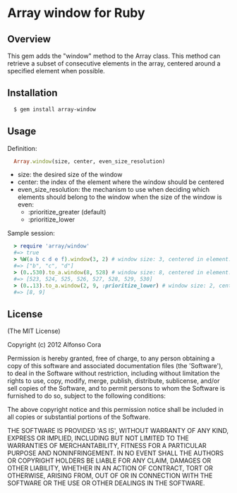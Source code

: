 Array window for Ruby
=====================

Overview
--------

This gem adds the "window" method to the Array class. This method can retrieve a subset of consecutive elements in the array, centered around a specified element when possible.

Installation
------------

```bash
  $ gem install array-window
```

Usage
-----

Definition:

```ruby
  Array.window(size, center, even_size_resolution)
```

- size: the desired size of the window
- center: the index of the element where the window should be centered
- even_size_resolution: the mechanism to use when deciding which elements should belong to the window when the size of the window is even:
  - :prioritize_greater (default)
  - :prioritize_lower

Sample session:

```ruby
  > require 'array/window'
  #=> true
  > %W(a b c d e f).window(3, 2) # window size: 3, centered in element: 2
  #=> ["b", "c", "d"]
  > (0..530).to_a.window(8, 528) # window size: 8, centered in element: 528
  #=> [523, 524, 525, 526, 527, 528, 529, 530]
  > (0..13).to_a.window(2, 9, :prioritize_lower) # window size: 2, centered in element: 9, retrieve more lower elements if possible
  #=> [8, 9]
```

License
-------

(The MIT License)

Copyright (c) 2012 Alfonso Cora

Permission is hereby granted, free of charge, to any person obtaining a copy of this software and associated documentation files (the 'Software'), to deal in the Software without restriction, including without limitation the rights to use, copy, modify, merge, publish, distribute, sublicense, and/or sell copies of the Software, and to permit persons to whom the Software is furnished to do so, subject to the following conditions:

The above copyright notice and this permission notice shall be included in all copies or substantial portions of the Software.

THE SOFTWARE IS PROVIDED 'AS IS', WITHOUT WARRANTY OF ANY KIND, EXPRESS OR IMPLIED, INCLUDING BUT NOT LIMITED TO THE WARRANTIES OF MERCHANTABILITY, FITNESS FOR A PARTICULAR PURPOSE AND NONINFRINGEMENT. IN NO EVENT SHALL THE AUTHORS OR COPYRIGHT HOLDERS BE LIABLE FOR ANY CLAIM, DAMAGES OR OTHER LIABILITY, WHETHER IN AN ACTION OF CONTRACT, TORT OR OTHERWISE, ARISING FROM, OUT OF OR IN CONNECTION WITH THE SOFTWARE OR THE USE OR OTHER DEALINGS IN THE SOFTWARE.

